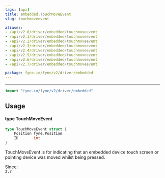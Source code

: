 ```yaml
---
tags: [api]
title: embedded.TouchMoveEvent
slug: touchmoveevent

aliases:
- /api/v2.0/driver/embedded/touchmoveevent
- /api/v2.1/driver/embedded/touchmoveevent
- /api/v2.2/driver/embedded/touchmoveevent
- /api/v2.3/driver/embedded/touchmoveevent
- /api/v2.4/driver/embedded/touchmoveevent
- /api/v2.5/driver/embedded/touchmoveevent
- /api/v2.6/driver/embedded/touchmoveevent
- /api/v2.7/driver/embedded/touchmoveevent

package: fyne.io/fyne/v2/driver/embedded
---
```



---
```go
import "fyne.io/fyne/v2/driver/embedded"
```

## Usage

#### type TouchMoveEvent

```go
type TouchMoveEvent struct {
	Position fyne.Position
	ID       int
}
```

TouchMoveEvent is for indicating that an embedded device touch screen or pointing device was moved whilst being pressed.


<div class="since">Since: <code>
2.7</code></div>
